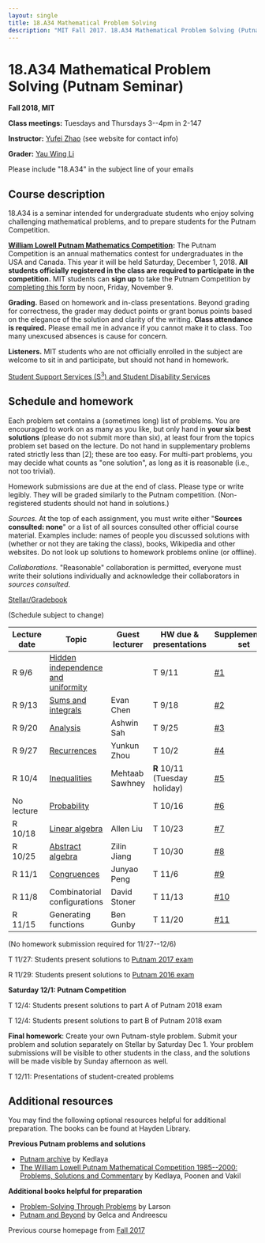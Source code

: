 ```yaml
---
layout: single
title: 18.A34 Mathematical Problem Solving
description: "MIT Fall 2017. 18.A34 Mathematical Problem Solving (Putnam Seminar)"
---
```


18.A34 Mathematical Problem Solving (Putnam Seminar)
====================================================

**Fall 2018, MIT**

**Class meetings:** Tuesdays and Thursdays 3--4pm in 2-147

**Instructor:** [Yufei Zhao](http://yufeizhao.com) (see website for contact info)

**Grader:** [Yau Wing Li](http://math.mit.edu/directory/profile.php?pid=2116)

Please include "18.A34" in the subject line of your emails

## Course description

18.A34 is a seminar intended for undergraduate students who enjoy solving challenging mathematical problems, and to prepare students for the Putnam Competition.

**[William Lowell Putnam Mathematics Competition](http://math.scu.edu/putnam/):** The Putnam Competition is an annual mathematics
contest for undergraduates in the USA and Canada.  This year it will be held Saturday, December 1, 2018.
**All students officially registered in the class are required to participate in the competition.** MIT students can **sign up** to take the Putnam Competition by [completing this form](https://goo.gl/forms/4u7fE0aUwD51NxQ33) by noon, Friday, November 9.

**Grading.** Based on homework and in-class presentations. Beyond grading for correctness, the grader may deduct points or grant bonus points based on the elegance of the solution and clarity of the writing. **Class attendance is required.** Please email me in advance if you cannot make it to class. Too many unexcused absences is cause for concern.

**Listeners.** MIT students who are not officially enrolled in the subject are welcome to sit in and participate, but should not hand in homework.

[Student Support Services (S<sup>3</sup>) and Student Disability Services](s3)

## Schedule and homework

Each problem set contains a (sometimes long) list of problems. You are encouraged to work on as many as you like, but only hand in **your six best solutions** (please do not submit more than six), at least four from the topics problem set based on the lecture. Do not hand in supplementary problems rated strictly less than [2]; these are too easy. For multi-part problems, you may decide what counts as "one solution", as long as it is reasonable (i.e., not too trivial).

Homework submissions are due at the end of class. Please type or write legibly. They will be graded similarly to the Putnam competition. (Non-registered students should not hand in solutions.)

_Sources._ At the top of each assignment, you must write either "**Sources consulted: none**" or a list of all sources consulted other official course material. Examples include: names of people you discussed solutions with (whether or not they are taking the class), books, Wikipedia and other websites. Do not look up solutions to homework problems online (or offline).

_Collaborations._ "Reasonable" collaboration is permitted, everyone must write their solutions individually and acknowledge their collaborators in _sources consulted_.

[Stellar/Gradebook](http://stellar.mit.edu/S/course/18/fa18/18.A34/)

(Schedule subject to change)

| Lecture date  |   Topic    |  Guest lecturer  |  HW due & presentations | Supplementary set |
|---------------|------------|------------------|-------------------------------|------------------------|
| R 9/6  | [Hidden independence and uniformity](indep.pdf) |      |    T 9/11 |  [\#1](hw1.pdf)
| R 9/13  | [Sums and integrals](sums-integrals.pdf)          | Evan Chen | T 9/18 |  [\#2](hw2.pdf)
| R 9/20  | [Analysis](analysis.pdf) | Ashwin Sah | T 9/25 |  [\#3](hw3.pdf)
| R 9/27  | [Recurrences](recurrence.pdf) | Yunkun Zhou | T 10/2 |  [\#4](hw4.pdf)
| R 10/4 | [Inequalities](ineq.pdf) | Mehtaab Sawhney | **R** 10/11 (Tuesday holiday) |  [\#5](hw5.pdf)
| No lecture | [Probability](prob.pdf) | | T 10/16           |  [\#6](hw6.pdf)
| R 10/18 | [Linear algebra](linalg.pdf) | Allen Liu | T 10/23 |  [\#7](hw7.pdf)
| R 10/25 | [Abstract algebra](algebra.pdf) | Zilin Jiang | T 10/30 |  [\#8](hw8.pdf)
| R 11/1 | [Congruences](congruences.pdf) | Junyao Peng  | T 11/6 |  [\#9](hw9.pdf)
| R 11/8 | Combinatorial configurations | David Stoner | T 11/13 |  [\#10](hw10.pdf)
| R 11/15 | Generating functions | Ben Gunby | T 11/20 |  [\#11](hw11.pdf)

(No homework submission required for 11/27--12/6)

T 11/27: Students present solutions to [Putnam 2017 exam](https://kskedlaya.org/putnam-archive/2017.pdf)

R 11/29: Students present solutions to [Putnam 2016 exam](https://kskedlaya.org/putnam-archive/2016.pdf)

**Saturday 12/1: Putnam Competition**

T 12/4: Students present solutions to part A of Putnam 2018 exam

T 12/4: Students present solutions to part B of Putnam 2018 exam

**Final homework**: Create your own Putnam-style problem. Submit your problem and solution separately on Stellar by Saturday Dec 1. Your problem submissions will be visible to other students in the class, and the solutions will be made visible by Sunday afternoon as well.

T 12/11: Presentations of student-created problems

## Additional resources

You may find the following optional resources helpful for additional preparation. The books can be found at Hayden Library.

**Previous Putnam problems and solutions**

- [Putnam archive](http://kskedlaya.org/putnam-archive/) by Kedlaya
- [The William Lowell Putnam Mathematical Competition 1985--2000: Problems, Solutions and Commentary](https://www.amazon.com/William-Lowell-Mathematical-Competition-1985-2000/dp/0883858274) by Kedlaya, Poonen and Vakil

**Additional books helpful for preparation**

- [Problem-Solving Through Problems](https://www.amazon.com/Problem-Solving-Through-Problems-Problem-Mathematics/dp/0387961712/) by Larson
- [Putnam and Beyond](https://www.amazon.com/Putnam-Beyond-Razvan-Gelca/dp/0387257659/) by Gelca and Andreescu

Previous course homepage from [Fall 2017](fa17/)
